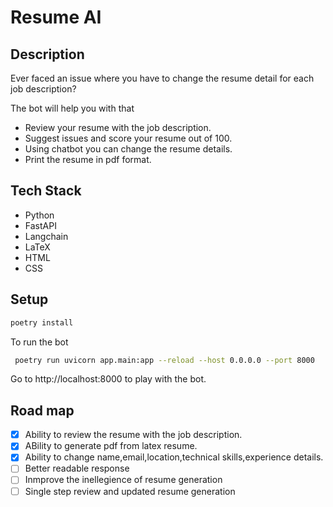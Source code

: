 # Resume AI

## Description

Ever faced an issue where you have to change the resume detail for each job description?

The bot will help you with that

- Review your resume with the job description.
- Suggest issues and score your resume out of 100.
- Using chatbot you can change the resume details.
- Print the resume in pdf format.

## Tech Stack

- Python
- FastAPI
- Langchain
- LaTeX
- HTML
- CSS

## Setup

```bash
poetry install
```

To run the bot

```bash
 poetry run uvicorn app.main:app --reload --host 0.0.0.0 --port 8000
```

Go to http://localhost:8000 to play with the bot.

## Road map

- [x] Ability to review the resume with the job description.
- [x] ABility to generate pdf from latex resume.
- [x] Ability to change name,email,location,technical skills,experience details.
- [ ] Better readable response
- [ ] Inmprove the inellegience of resume generation
- [ ] Single step review and updated resume generation
